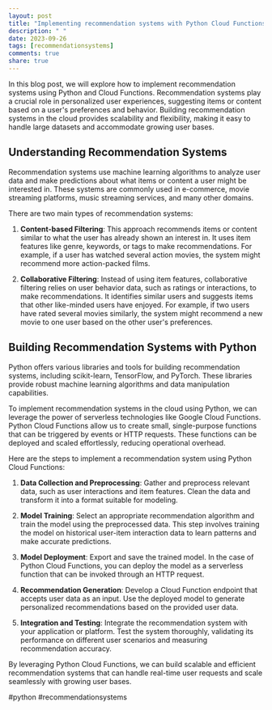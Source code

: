 ```yaml
---
layout: post
title: "Implementing recommendation systems with Python Cloud Functions"
description: " "
date: 2023-09-26
tags: [recommendationsystems]
comments: true
share: true
---
```


In this blog post, we will explore how to implement recommendation systems using Python and Cloud Functions. Recommendation systems play a crucial role in personalized user experiences, suggesting items or content based on a user's preferences and behavior. Building recommendation systems in the cloud provides scalability and flexibility, making it easy to handle large datasets and accommodate growing user bases.

## Understanding Recommendation Systems

Recommendation systems use machine learning algorithms to analyze user data and make predictions about what items or content a user might be interested in. These systems are commonly used in e-commerce, movie streaming platforms, music streaming services, and many other domains.

There are two main types of recommendation systems:

1. **Content-based Filtering**: This approach recommends items or content similar to what the user has already shown an interest in. It uses item features like genre, keywords, or tags to make recommendations. For example, if a user has watched several action movies, the system might recommend more action-packed films.

2. **Collaborative Filtering**: Instead of using item features, collaborative filtering relies on user behavior data, such as ratings or interactions, to make recommendations. It identifies similar users and suggests items that other like-minded users have enjoyed. For example, if two users have rated several movies similarly, the system might recommend a new movie to one user based on the other user's preferences.

## Building Recommendation Systems with Python

Python offers various libraries and tools for building recommendation systems, including scikit-learn, TensorFlow, and PyTorch. These libraries provide robust machine learning algorithms and data manipulation capabilities.

To implement recommendation systems in the cloud using Python, we can leverage the power of serverless technologies like Google Cloud Functions. Python Cloud Functions allow us to create small, single-purpose functions that can be triggered by events or HTTP requests. These functions can be deployed and scaled effortlessly, reducing operational overhead.

Here are the steps to implement a recommendation system using Python Cloud Functions:

1. **Data Collection and Preprocessing**: Gather and preprocess relevant data, such as user interactions and item features. Clean the data and transform it into a format suitable for modeling.

2. **Model Training**: Select an appropriate recommendation algorithm and train the model using the preprocessed data. This step involves training the model on historical user-item interaction data to learn patterns and make accurate predictions.

3. **Model Deployment**: Export and save the trained model. In the case of Python Cloud Functions, you can deploy the model as a serverless function that can be invoked through an HTTP request.

4. **Recommendation Generation**: Develop a Cloud Function endpoint that accepts user data as an input. Use the deployed model to generate personalized recommendations based on the provided user data.

5. **Integration and Testing**: Integrate the recommendation system with your application or platform. Test the system thoroughly, validating its performance on different user scenarios and measuring recommendation accuracy.

By leveraging Python Cloud Functions, we can build scalable and efficient recommendation systems that can handle real-time user requests and scale seamlessly with growing user bases.

#python #recommendationsystems